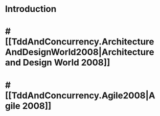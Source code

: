 # Introduction

# # [[TddAndConcurrency.ArchitectureAndDesignWorld2008|Architecture and Design World 2008]]
# # [[TddAndConcurrency.Agile2008|Agile 2008]]
